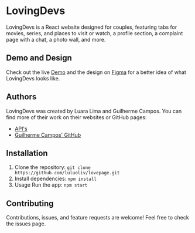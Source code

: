 # LovingDevs
LovingDevs is a React website designed for couples, featuring tabs for movies, series, and places to visit or watch, a profile section, a complaint page with a chat, a photo wall, and more.

## Demo and Design
Check out the live [Demo](ttps://loving-devs.vercel.app/) and the design on [Figma](https://www.figma.com/file/ORTGCVBP53r8833r17wLKp/LovingDevs-2.0?node-id=0%3A1&t=Bie6dWctmPOl3vpL-1) for a better idea of what LovingDevs looks like.

## Authors
LovingDevs was created by Luara Lima and Guilherme Campos. You can find more of their work on their websites or GitHub pages:

- [API's](github.com/guizen-dev/lovepage_api)
- [Guilherme Campos' GitHub](github.com/guizen-dev)
## Installation

1. Clone the repository:
``git clone https://github.com/luluoliv/lovepage.git``
2. Install dependencies:
``npm install``
3. Usage
Run the app:
``npm start``
## Contributing
Contributions, issues, and feature requests are welcome! Feel free to check the issues page.
